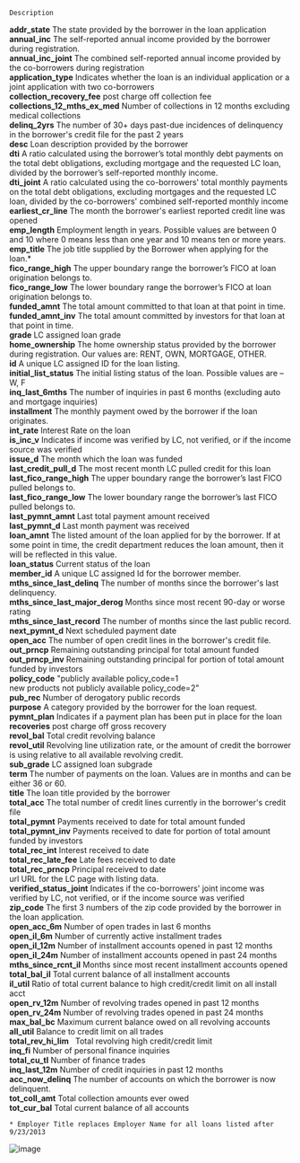 	Description
**addr_state**	The state provided by the borrower in the loan application  <br />
**annual_inc**	The self-reported annual income provided by the borrower during registration.  <br />
**annual_inc_joint**	The combined self-reported annual income provided by the co-borrowers during registration <br />
**application_type**	Indicates whether the loan is an individual application or a joint application with two co-borrowers <br />
**collection_recovery_fee**	post charge off collection fee <br />
**collections_12_mths_ex_med**	Number of collections in 12 months excluding medical collections <br />
**delinq_2yrs**	The number of 30+ days past-due incidences of delinquency in the borrower's credit file for the past 2 years <br />
**desc**	Loan description provided by the borrower <br />
**dti**	A ratio calculated using the borrower’s total monthly debt payments on the total debt obligations, excluding mortgage and the requested LC loan, divided by the borrower’s self-reported monthly income. <br />
**dti_joint**	A ratio calculated using the co-borrowers' total monthly payments on the total debt obligations, excluding mortgages and the requested LC loan, divided by the co-borrowers' combined self-reported monthly income <br />
**earliest_cr_line**	The month the borrower's earliest reported credit line was opened <br />
**emp_length**	Employment length in years. Possible values are between 0 and 10 where 0 means less than one year and 10 means ten or more years.  <br />
**emp_title**	The job title supplied by the Borrower when applying for the loan.* <br />
**fico_range_high**	The upper boundary range the borrower’s FICO at loan origination belongs to. <br />
**fico_range_low**	The lower boundary range the borrower’s FICO at loan origination belongs to. <br />
**funded_amnt**	The total amount committed to that loan at that point in time. <br />
**funded_amnt_inv**	The total amount committed by investors for that loan at that point in time. <br />
**grade**	LC assigned loan grade <br />
**home_ownership**	The home ownership status provided by the borrower during registration. Our values are: RENT, OWN, MORTGAGE, OTHER. <br />
**id**	A unique LC assigned ID for the loan listing. <br />
**initial_list_status**	The initial listing status of the loan. Possible values are – W, F <br />
**inq_last_6mths**	The number of inquiries in past 6 months (excluding auto and mortgage inquiries) <br />
**installment**	The monthly payment owed by the borrower if the loan originates. <br />
**int_rate**	Interest Rate on the loan <br />
**is_inc_v**	Indicates if income was verified by LC, not verified, or if the income source was verified <br />
**issue_d**	The month which the loan was funded <br />
**last_credit_pull_d**	The most recent month LC pulled credit for this loan <br />
**last_fico_range_high**	The upper boundary range the borrower’s last FICO pulled belongs to. <br />
**last_fico_range_low**	The lower boundary range the borrower’s last FICO pulled belongs to. <br />
**last_pymnt_amnt**	Last total payment amount received <br />
**last_pymnt_d**	Last month payment was received <br />
**loan_amnt**	The listed amount of the loan applied for by the borrower. If at some point in time, the credit department reduces the loan amount, then it will be reflected in this value. <br />
**loan_status**	Current status of the loan <br />
**member_id**	A unique LC assigned Id for the borrower member. <br />
**mths_since_last_delinq**	The number of months since the borrower's last delinquency. <br />
**mths_since_last_major_derog**	Months since most recent 90-day or worse rating <br />
**mths_since_last_record**	The number of months since the last public record. <br />
**next_pymnt_d**	Next scheduled payment date <br />
**open_acc**	The number of open credit lines in the borrower's credit file. <br />
**out_prncp**	Remaining outstanding principal for total amount funded <br />
**out_prncp_inv**	Remaining outstanding principal for portion of total amount funded by investors <br />
**policy_code**	"publicly available policy_code=1 <br />
new products not publicly available policy_code=2" <br />
**pub_rec**	Number of derogatory public records <br />
**purpose**	A category provided by the borrower for the loan request.  <br />
**pymnt_plan**	Indicates if a payment plan has been put in place for the loan <br />
**recoveries**	post charge off gross recovery <br />
**revol_bal**	Total credit revolving balance <br />
**revol_util**	Revolving line utilization rate, or the amount of credit the borrower is using relative to all available revolving credit. <br />
**sub_grade**	LC assigned loan subgrade <br />
**term**	The number of payments on the loan. Values are in months and can be either 36 or 60. <br />
**title**	The loan title provided by the borrower <br />
**total_acc**	The total number of credit lines currently in the borrower's credit file <br />
**total_pymnt**	Payments received to date for total amount funded <br />
**total_pymnt_inv**	Payments received to date for portion of total amount funded by investors <br />
**total_rec_int**	Interest received to date <br />
**total_rec_late_fee**	Late fees received to date <br />
**total_rec_prncp**	Principal received to date <br />
url	URL for the LC page with listing data. <br />
**verified_status_joint**	Indicates if the co-borrowers' joint income was verified by LC, not verified, or if the income source was verified <br />
**zip_code**	The first 3 numbers of the zip code provided by the borrower in the loan application. <br />
**open_acc_6m**	Number of open trades in last 6 months <br />
**open_il_6m**	Number of currently active installment trades <br />
**open_il_12m**	Number of installment accounts opened in past 12 months <br />
**open_il_24m**	Number of installment accounts opened in past 24 months <br />
**mths_since_rcnt_il**	Months since most recent installment accounts opened <br />
**total_bal_il**	Total current balance of all installment accounts <br />
**il_util**	Ratio of total current balance to high credit/credit limit on all install acct <br />
**open_rv_12m**	Number of revolving trades opened in past 12 months <br />
**open_rv_24m**	Number of revolving trades opened in past 24 months <br />
**max_bal_bc**	Maximum current balance owed on all revolving accounts <br />
**all_util**	Balance to credit limit on all trades <br />
**total_rev_hi_lim**  	Total revolving high credit/credit limit <br />
**inq_fi**	Number of personal finance inquiries <br />
**total_cu_tl**	Number of finance trades <br />
**inq_last_12m**	Number of credit inquiries in past 12 months <br />
**acc_now_delinq**	The number of accounts on which the borrower is now delinquent. <br />
**tot_coll_amt**	Total collection amounts ever owed <br />
**tot_cur_bal**	Total current balance of all accounts <br />
	
	* Employer Title replaces Employer Name for all loans listed after 9/23/2013
![image](https://user-images.githubusercontent.com/48889548/126403009-da338ace-b901-4833-af3e-e26ed2586e0e.png)
